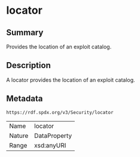 <!-- Automatically generated by spec-parser v2.0.0 on 2024-01-12T14:00:21.817658+00:00 -->
<!-- SPDX-License-Identifier: Community-Spec-1.0 -->

# locator

## Summary

Provides the location of an exploit catalog.


## Description

A locator provides the location of an exploit catalog.


## Metadata

`https://rdf.spdx.org/v3/Security/locator`


| | |
|---|---|
| Name | locator |
| Nature | DataProperty |
| Range | xsd:anyURI |





